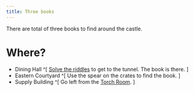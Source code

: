 ```yaml
---
title: Three books
---
```


There are total of three books to find around the castle.

# Where?
 - Dining Hall ^[ [Solve the riddles](100-dining-hall/index.md) to get to the tunnel. The book is there. ]
 - Eastern Courtyard ^[ Use the spear on the crates to find the book. ]
 - Supply Building ^[ Go left from the [Torch Room](090-torch-room.md). ]
